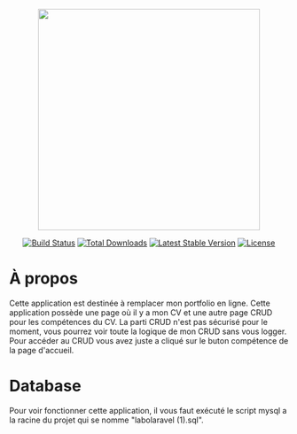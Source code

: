 <p align="center"><a href="https://laravel.com" target="_blank"><img src="https://raw.githubusercontent.com/laravel/art/master/logo-lockup/5%20SVG/2%20CMYK/1%20Full%20Color/laravel-logolockup-cmyk-red.svg" width="400"></a></p>

<p align="center">
<a href="https://travis-ci.org/laravel/framework"><img src="https://travis-ci.org/laravel/framework.svg" alt="Build Status"></a>
<a href="https://packagist.org/packages/laravel/framework"><img src="https://img.shields.io/packagist/dt/laravel/framework" alt="Total Downloads"></a>
<a href="https://packagist.org/packages/laravel/framework"><img src="https://img.shields.io/packagist/v/laravel/framework" alt="Latest Stable Version"></a>
<a href="https://packagist.org/packages/laravel/framework"><img src="https://img.shields.io/packagist/l/laravel/framework" alt="License"></a>
</p>

# À propos
Cette application est destinée à remplacer mon portfolio en ligne.
Cette application possède une page où il y a mon CV et une autre page CRUD pour les compétences du CV.
La parti CRUD n'est pas sécurisé pour le moment, vous pourrez voir toute la logique de mon CRUD sans vous logger.
Pour accéder au CRUD vous avez juste a cliqué sur le buton compétence de la page d'accueil.

# Database
Pour voir fonctionner cette application, il vous faut exécuté le script mysql a la racine du projet qui se nomme "labolaravel (1).sql".

